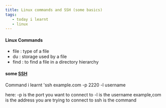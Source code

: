 ```yaml
---
title: Linux commands and SSH (some basics)
tags:
   - today i learnt
   - linux
---
```

#### Linux Commands
- file : type of a file
- du : storage used by a file
- find : to find a file in a directory hierarchy
#### some [SSH](https://www.ssh.com/academy/ssh)
Command i learnt
'ssh example.com -p 2220 -l username

here: 
-p is the port you want to connect to 
-l is the username 
example,com is the address you are trying to connect to
ssh is the command
